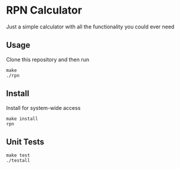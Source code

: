 # RPN Calculator
Just a simple calculator with all the functionality you could ever need

## Usage
Clone this repository and then run
```shell
make
./rpn
```

## Install
Install for system-wide access
```shell
make install
rpn
```

## Unit Tests
```shell
make test
./testall
```

